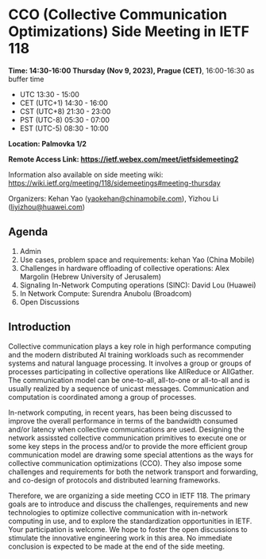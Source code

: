 # CCO (Collective Communication Optimizations) Side Meeting in IETF 118

**Time: 14:30-16:00 Thursday (Nov 9, 2023), Prague (CET)**, 16:00-16:30 as buffer time 
  - UTC 13:30 - 15:00
  - CET (UTC+1) 14:30 - 16:00
  - CST (UTC+8) 21:30 - 23:00
  - PST (UTC-8) 05:30 - 07:00
  - EST (UTC-5) 08:30 - 10:00

**Location: Palmovka 1/2**

**Remote Access Link:  https://ietf.webex.com/meet/ietfsidemeeting2**

Information also available on side meeting wiki: https://wiki.ietf.org/meeting/118/sidemeetings#meeting-thursday

Organizers: Kehan Yao (yaokehan@chinamobile.com), Yizhou Li (liyizhou@huawei.com) 

## Agenda
1.	Admin 
2.	Use cases, problem space and requirements: kehan Yao (China Mobile) 
3.	Challenges in hardware offloading of collective operations: Alex Margolin (Hebrew University of Jerusalem)
4.	Signaling In-Network Computing operations (SINC): David Lou (Huawei) 
5.	In Network Compute: Surendra Anubolu (Broadcom) 
6.	Open Discussions

## Introduction
Collective communication plays a key role in high performance computing and the modern distributed AI training workloads such as recommender systems and natural language processing.
It involves a group or groups of processes participating in collective operations like AllReduce or AllGather. The communication model can be one-to-all, all-to-one or all-to-all and is usually realized by a sequence of unicast messages. Communication and computation is coordinated among a group of processes. 

In-network computing, in recent years, has been being discussed to improve the overall performance in terms of the bandwidth consumed and/or latency when collective communications are used. Designing the network assissted collective communication primitives to execute one or some key steps in the process and/or to provide the more efficient group communication model are drawing some special attentions as the ways for collective communication optimizations (CCO). They also impose some challenges and requirements for both the network transport and forwarding, and co-design of protocols and distributed learning frameworks.

Therefore, we are organizing a side meeting CCO in IETF 118. The primary goals are to introduce and discuss the challenges, requirements and new technologies to optimize collective communication with in-network computing in use, and to explore the standardization opportunities in IETF. Your participation is welcome. We hope to foster the open discussions to stimulate the innovative engineering work in this area. No immediate conclusion is expected to be made at the end of the side meeting. 

